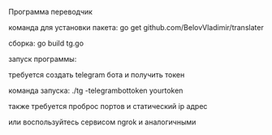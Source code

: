 Программа переводчик

команда для установки пакета: go get github.com/BelovVladimir/translater

сборка: go build tg.go

запуск программы:

требуется создать telegram бота и получить токен

команда запуска: ./tg -telegrambottoken yourtoken

также требуется проброс портов и статический ip адрес

или воспользуйтесь сервисом ngrok и аналогичными
